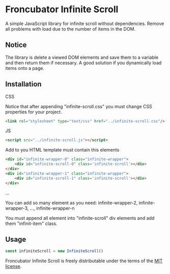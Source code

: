 # Froncubator Infinite Scroll
A simple JavaScript library for infinite scroll without dependencies. Remove all problems with load due to the number of items in the DOM.

## Notice

The library is delete a viewed DOM elements and save them to a variable and then return them if necessary. A good solution if you dynamically load items onto a page. 

## Installation

CSS

Notice that after appending "infinite-scroll.css" you must change CSS properties for your project.
```html
<link rel="stylesheet" type="text/css" href="../infinite-scroll.css"/>
```

JS
```html
<script src="../infinite-scroll.js"></script>
```

Add to you HTML template must contain this elements
```html
<div id="infinite-wrapper-0" class="infinite-wrapper">
    <div id="infinite-scroll-0" class='infinite-scroll'></div>
</div>
<div id="infinite-wrapper-1" class="infinite-wrapper">
    <div id="infinite-scroll-1" class='infinite-scroll'></div>
</div>
```
...

You can add so many element as you need: infinite-wrapper-2, infinite-wrapper-3, ..., infinite-wrapper-n

You must append all element into "infinite-scroll" div elements and add them "infinit-item" class.

## Usage

```javascript
const infiniteScroll = new InfiniteScroll()
```

Froncubator Infinite Scroll is freely distributable under the terms of the [MIT license](https://github.com/froncubator/froncubator-infinite-scroll.js/blob/master/LICENSE).